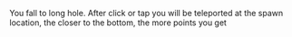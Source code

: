 You fall to long hole. After click or tap you will be teleported at the spawn location, the closer to the bottom, the more points you get
